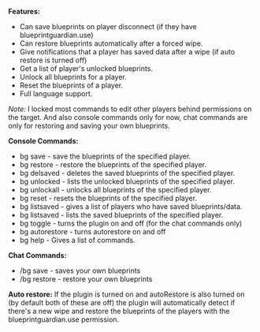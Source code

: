 **Features:**
* Can save blueprints on player disconnect (if they have blueprintguardian.use)
* Can restore blueprints automatically after a forced wipe.
* Give notifications that a player has saved data after a wipe (if auto restore is turned off)
* Get a list of player's unlocked blueprints.
* Unlock all blueprints for a player.
* Reset the blueprints of a player.
* Full language support.

*Note:* I locked most commands to edit other players behind permissions on the target. And also console commands only for now, chat commands are only for restoring and saving your own blueprints.

**Console Commands:**
* bg save <playername> - save the blueprints of the specified player.
* bg restore <playername> - restore the blueprints of the specified player.
* bg delsaved <playername> - deletes the saved blueprints of the specified player.
* bg unlocked <playername> - lists the unlocked blueprints of the specified player.
* bg unlockall <playername> - unlocks all blueprints of the specified player.
* bg reset <playername> - resets the blueprints of the specified player.
* bg listsaved - gives a list of players who have saved blueprints/data.
* bg listsaved <playername> - lists the saved blueprints of the specified player.
* bg toggle - turns the plugin on and off (for the chat commands only)
* bg autorestore - turns autorestore on and off
* bg help - Gives a list of commands.

**Chat Commands:**
* /bg save - saves your own blueprints
* /bg restore - restore your own blueprints

**Auto restore:**
If the plugin is turned on and autoRestore is also turned on (by default both of these are off) the plugin will automatically detect if there's a new wipe and restore the blueprints of the players with the blueprintguardian.use permission.